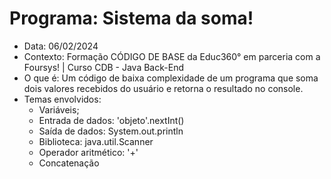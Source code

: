 # Programa: Sistema da soma!
- Data: 06/02/2024
- Contexto: Formação CÓDIGO DE BASE da Educ360° em parceria com a Foursys! | Curso CDB - Java Back-End
- O que é: Um código de baixa complexidade de um programa que soma dois valores recebidos do usuário e retorna o resultado no console.
- Temas envolvidos:
  - Variáveis;
  - Entrada de dados: 'objeto'.nextInt()
  - Saída de dados: System.out.println
  - Biblioteca: java.util.Scanner
  - Operador aritmético: '+'
  - Concatenação
